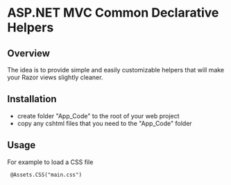 ASP.NET MVC Common Declarative Helpers
======================================

Overview
--------
The idea is to provide simple and easily customizable helpers that will make your Razor views slightly cleaner.


Installation
------------
* create folder "App_Code" to the root of your web project
* copy any cshtml files that you need to the "App_Code" folder

Usage
-----
For example to load a CSS file

     @Assets.CSS("main.css")

